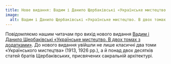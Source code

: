 ```yaml
---
title: Нове видання: Вадим і Данило Щербаківські «Українське мистецтво. В двох томах з додатками» (2015)
image:
  alt: Вадим і Данило Щербаківські «Українське мистецтво. В двох томах з додатками»
---
```


Повідомляємо нашим читачам про вихід нового видання [Вадим і Данило Щербаківські «Українське мистецтво. В двох томах з додатками»](/books/sctcherbakivsi-ukrainske-mystectvo). 
До нового видання увійшли не лише класичні два томи «Українського мистецтва» (1913, 1926 рр.), а й понад двох десятків статей братів Щербаківських, присвячених сакральній архітектурі.
